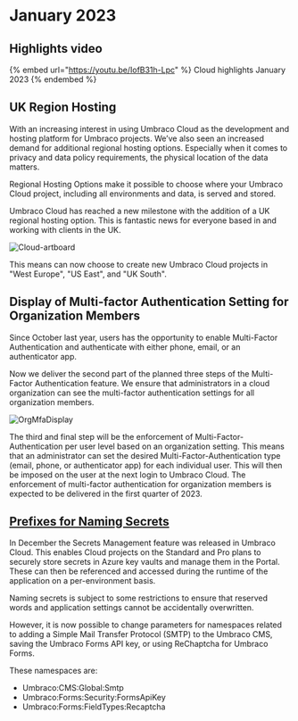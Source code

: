 # January 2023

## Highlights video

{% embed url="https://youtu.be/IofB31h-Lpc" %}
Cloud highlights January 2023
{% endembed %}

## UK Region Hosting

With an increasing interest in using Umbraco Cloud as the development and hosting platform for Umbraco projects. We’ve also seen an increased demand for additional regional hosting options. Especially when it comes to privacy and data policy requirements, the physical location of the data matters.

Regional Hosting Options make it possible to choose where your Umbraco Cloud project, including all environments and data, is served and stored.

Umbraco Cloud has reached a new milestone with the addition of a UK regional hosting option. This is fantastic news for everyone based in and working with clients in the UK.

![Cloud-artboard](../../images/umbraco-cloud-update-artboard-1-2x.png)

This means can now choose to create new Umbraco Cloud projects in "West Europe", "US East", and "UK South".

## Display of Multi-factor Authentication Setting for Organization Members

Since October last year, users has the opportunity to enable Multi-Factor Authentication and authenticate with either phone, email, or an authenticator app.

Now we deliver the second part of the planned three steps of the Multi-Factor Authentication feature. We ensure that administrators in a cloud organization can see the multi-factor authentication settings for all organization members.

![OrgMfaDisplay](../../images/OrgMfaDisplay2.png)

The third and final step will be the enforcement of Multi-Factor-Authentication per user level based on an organization setting. This means that an administrator can set the desired Multi-Factor-Authentication type (email, phone, or authenticator app) for each individual user. This will then be imposed on the user at the next login to Umbraco Cloud. The enforcement of multi-factor authentication for organization members is expected to be delivered in the first quarter of 2023.

## [Prefixes for Naming Secrets](https://docs.umbraco.com/umbraco-cloud/set-up/project-settings/secrets-management)

In December the Secrets Management feature was released in Umbraco Cloud. This enables Cloud projects on the Standard and Pro plans to securely store secrets in Azure key vaults and manage them in the Portal. These can then be referenced and accessed during the runtime of the application on a per-environment basis.

Naming secrets is subject to some restrictions to ensure that reserved words and application settings cannot be accidentally overwritten.

However, it is now possible to change parameters for namespaces related to adding a Simple Mail Transfer Protocol (SMTP) to the Umbraco CMS, saving the Umbraco Forms API key, or using ReChaptcha for Umbraco Forms.

These namespaces are:

* Umbraco:CMS:Global:Smtp
* Umbraco:Forms:Security:FormsApiKey
* Umbraco:Forms:FieldTypes:Recaptcha
